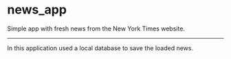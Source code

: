 # news_app

Simple app with fresh news from the New York Times website.
___
In this application used a local database to save the loaded news.
